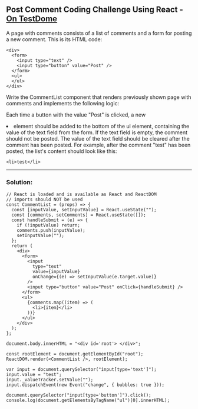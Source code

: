 ## Post Comment Coding Challenge Using React - [On TestDome](https://app.testdome.com/questions/react-js/post-comment/78815)

A page with comments consists of a list of comments and a form for posting a new comment. This is its HTML code:
```
<div>
  <form>
    <input type="text" />
    <input type="button" value="Post" />
  </form>
  <ul>
  </ul>
</div>
```
Write the CommentList component that renders previously shown page with comments and implements the following logic:

Each time a button with the value "Post" is clicked, a new <li> element should be added to the bottom of the ul element, containing the value of the text field from the form.
If the text field is empty, the comment should not be posted.
The value of the text field should be cleared after the comment has been posted.
For example, after the comment "test" has been posted, the list's content should look like this:
  
```
<li>test</li>
```

---
### Solution:
```
// React is loaded and is available as React and ReactDOM
// imports should NOT be used
const CommentList = (props) => {
  const [inputValue, setInputValue] = React.useState("");
  const [comments, setComments] = React.useState([]);
  const handleSubmit = (e) => {
    if (!inputValue) return;
    comments.push(inputValue);
    setInputValue("");
  };
  return (
    <div>
      <form>
        <input
          type="text"
          value={inputValue}
          onChange={(e) => setInputValue(e.target.value)}
        />
        <input type="button" value="Post" onClick={handleSubmit} />
      </form>
      <ul>
        {comments.map((item) => (
          <li>{item}</li>
        ))}
      </ul>
    </div>
  );
};

document.body.innerHTML = "<div id='root'> </div>";

const rootElement = document.getElementById("root");
ReactDOM.render(<CommentList />, rootElement);

var input = document.querySelector("input[type='text']");
input.value = "test";
input._valueTracker.setValue("");
input.dispatchEvent(new Event("change", { bubbles: true }));

document.querySelector("input[type='button']").click();
console.log(document.getElementsByTagName("ul")[0].innerHTML);
```
